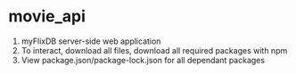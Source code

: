 # movie_api

1. myFlixDB server-side web application
2. To interact, download all files, download all required packages with npm
3. View package.json/package-lock.json for all dependant packages
